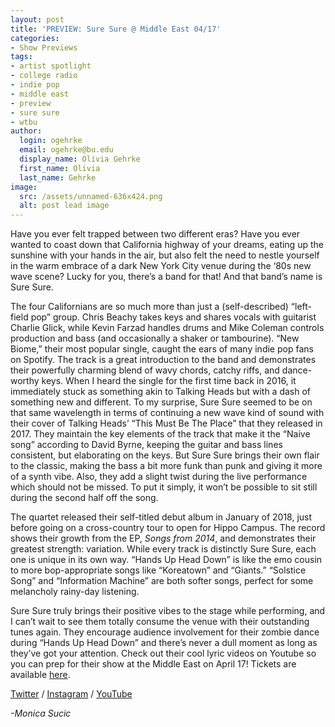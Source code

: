 ```yaml
---
layout: post
title: 'PREVIEW: Sure Sure @ Middle East 04/17'
categories:
- Show Previews
tags:
- artist spotlight
- college radio
- indie pop
- middle east
- preview
- sure sure
- wtbu
author:
  login: ogehrke
  email: ogehrke@bu.edu
  display_name: Olivia Gehrke
  first_name: Olivia
  last_name: Gehrke
image:
  src: /assets/unnamed-636x424.png
  alt: post lead image
---
```


Have you ever felt trapped between two different eras? Have you ever wanted to coast down that California highway of your dreams, eating up the sunshine with your hands in the air, but also felt the need to nestle yourself in the warm embrace of a dark New York City venue during the ‘80s new wave scene? Lucky for you, there’s a band for that! And that band’s name is Sure Sure. 

The four Californians are so much more than just a (self-described) “left-field pop” group. Chris Beachy takes keys and shares vocals with guitarist Charlie Glick, while Kevin Farzad handles drums and Mike Coleman controls production and bass (and occasionally a shaker or tambourine). “New Biome,” their most popular single, caught the ears of many indie pop fans on Spotify. The track is a great introduction to the band and demonstrates their powerfully charming blend of wavy chords, catchy riffs, and dance-worthy keys. When I heard the single for the first time back in 2016, it immediately stuck as something akin to Talking Heads but with a dash of something new and different. To my surprise, Sure Sure seemed to be on that same wavelength in terms of continuing a new wave kind of sound with their cover of Talking Heads’ “This Must Be The Place” that they released in 2017. They maintain the key elements of the track that make it the “Naive song” according to David Byrne, keeping the guitar and bass lines consistent, but elaborating on the keys. But Sure Sure brings their own flair to the classic, making the bass a bit more funk than punk and giving it more of a synth vibe. Also, they add a slight twist during the live performance which should not be missed. To put it simply, it won’t be possible to sit still during the second half off the song.

The quartet released their self-titled debut album in January of 2018, just before going on a cross-country tour to open for Hippo Campus. The record shows their growth from the EP, _Songs from 2014_, and demonstrates their greatest strength: variation. While every track is distinctly Sure Sure, each one is unique in its own way. “Hands Up Head Down” is like the emo cousin to more bop-appropriate songs like “Koreatown” and “Giants.” “Solstice Song” and “Information Machine” are both softer songs, perfect for some melancholy rainy-day listening. 

Sure Sure truly brings their positive vibes to the stage while performing, and I can’t wait to see them totally consume the venue with their outstanding tunes again. They encourage audience involvement for their zombie dance during “Hands Up Head Down” and there’s never a dull moment as long as they’ve got your attention. Check out their cool lyric videos on Youtube so you can prep for their show at the Middle East on April 17! Tickets are available [here](https://www.suresuremusic.com/tour).

[Twitter](https://twitter.com/suresuremusic) / [Instagram](https://www.instagram.com/suresuremusic/) / [YouTube](https://www.youtube.com/channel/UCC9zb0va1Eju2UXIhK6UbRg)

_\-Monica Sucic_